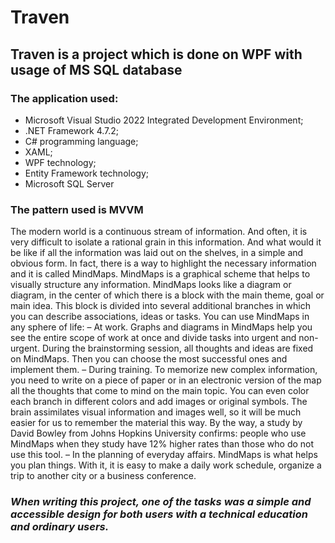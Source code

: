 # Traven
## Traven is a project which is done on WPF with usage of MS SQL database
### The application used:
+ Microsoft Visual Studio 2022 Integrated Development Environment;
+ .NET Framework 4.7.2;
+ C# programming language;
+ XAML;
+ WPF technology;
+ Entity Framework technology;
+ Microsoft SQL Server
### The pattern used is MVVM

 The modern world is a continuous stream of information. And often, it is very difficult to isolate a rational grain in this information. And what would it be like if all the information was laid out on the shelves, in a simple and obvious form.
 In fact, there is a way to highlight the necessary information and it is called MindMaps.
 MindMaps is a graphical scheme that helps to visually structure any information. MindMaps looks like a diagram or diagram, in the center of which there is a block with the main theme, goal or main idea. This block is divided into several additional branches in which you can describe associations, ideas or tasks.
 You can use MindMaps in any sphere of life:
 – At work. Graphs and diagrams in MindMaps help you see the entire scope of work at once and divide tasks into urgent and non-urgent. During the brainstorming session, all thoughts and ideas are fixed on MindMaps. Then you can choose the most successful ones and implement them.
 – During training. To memorize new complex information, you need to write on a piece of paper or in an electronic version of the map all the thoughts that come to mind on the main topic. You can even color each branch in different colors and add images or original symbols. The brain assimilates visual information and images well, so it will be much easier for us to remember the material this way. By the way, a study by David Bowley from Johns Hopkins University confirms: people who use MindMaps when they study have 12% higher rates than those who do not use this tool.
 – In the planning of everyday affairs. MindMaps is what helps you plan things. With it, it is easy to make a daily work schedule, organize a trip to another city or a business conference.
### *When writing this project, one of the tasks was a simple and accessible design for both users with a technical education and ordinary users.*
